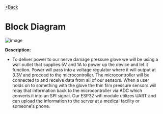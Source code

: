 [<Back](https://team-208-github-io.github.io/Team-208/)

# Block Diagram

![image](https://user-images.githubusercontent.com/122709159/221494593-0db435db-6eb4-408a-84d6-0cdc903214d1.png)

**Description:**
* To deliver power to our nerve damage pressure glove we will be using a wall outlet that supplies 5V and 1A to power up the device and let it function. Power will pass into a voltage regulator where it will output at 3.3V and proceed to the microcontroller. The microcontroller will be connected to and receive data from all of our sensors. When a user holds on to something with the glove the thin film pressure sensors will relay that information back to the microcontroller via ADC which converts it into an SPI signal. Our ESP32 wifi module utilizes UART and can upload the information to the server at a medical facility or someone's phone.  
